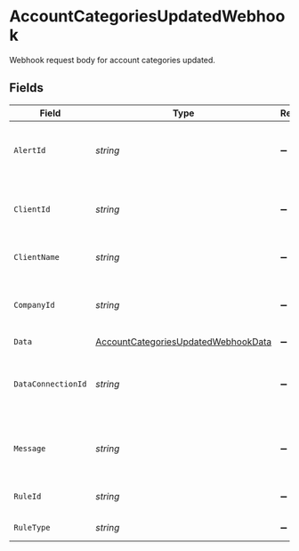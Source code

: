 # AccountCategoriesUpdatedWebhook

Webhook request body for account categories updated.


## Fields

| Field                                                                                             | Type                                                                                              | Required                                                                                          | Description                                                                                       | Example                                                                                           |
| ------------------------------------------------------------------------------------------------- | ------------------------------------------------------------------------------------------------- | ------------------------------------------------------------------------------------------------- | ------------------------------------------------------------------------------------------------- | ------------------------------------------------------------------------------------------------- |
| `AlertId`                                                                                         | *string*                                                                                          | :heavy_minus_sign:                                                                                | Unique identifier of the webhook event.                                                           |                                                                                                   |
| `ClientId`                                                                                        | *string*                                                                                          | :heavy_minus_sign:                                                                                | Unique identifier for your client in Codat.                                                       |                                                                                                   |
| `ClientName`                                                                                      | *string*                                                                                          | :heavy_minus_sign:                                                                                | Name of your client in Codat.                                                                     |                                                                                                   |
| `CompanyId`                                                                                       | *string*                                                                                          | :heavy_minus_sign:                                                                                | Unique identifier for your SMB in Codat.                                                          | 8a210b68-6988-11ed-a1eb-0242ac120002                                                              |
| `Data`                                                                                            | [AccountCategoriesUpdatedWebhookData](../../models/shared/AccountCategoriesUpdatedWebhookData.md) | :heavy_minus_sign:                                                                                | N/A                                                                                               |                                                                                                   |
| `DataConnectionId`                                                                                | *string*                                                                                          | :heavy_minus_sign:                                                                                | Unique identifier for a company's data connection.                                                | 2e9d2c44-f675-40ba-8049-353bfcb5e171                                                              |
| `Message`                                                                                         | *string*                                                                                          | :heavy_minus_sign:                                                                                | A human readable message about the webhook.                                                       |                                                                                                   |
| `RuleId`                                                                                          | *string*                                                                                          | :heavy_minus_sign:                                                                                | Unique identifier for the rule.                                                                   |                                                                                                   |
| `RuleType`                                                                                        | *string*                                                                                          | :heavy_minus_sign:                                                                                | The type of rule.                                                                                 |                                                                                                   |